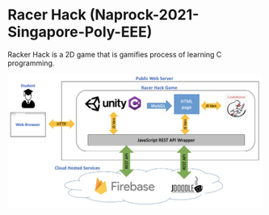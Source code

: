 # Racer Hack (Naprock-2021-Singapore-Poly-EEE)

Racker Hack is a 2D game that is gamifies process of learning C programming.

![alt text](https://github.com/christopher-sherman/Racer-Hack/blob/main/RacerHack_System_Architecture.png)


